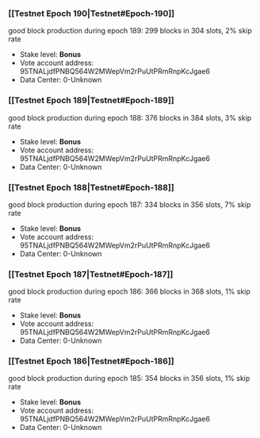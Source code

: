 ### [[Testnet Epoch 190|Testnet#Epoch-190]]
good block production during epoch 189: 299 blocks in 304 slots, 2% skip rate
* Stake level: **Bonus** 
* Vote account address: 95TNALjdfPNBQ564W2MWepVm2rPuUtPRmRnpKcJgae6
* Data Center: 0-Unknown
### [[Testnet Epoch 189|Testnet#Epoch-189]]
good block production during epoch 188: 376 blocks in 384 slots, 3% skip rate
* Stake level: **Bonus** 
* Vote account address: 95TNALjdfPNBQ564W2MWepVm2rPuUtPRmRnpKcJgae6
* Data Center: 0-Unknown
### [[Testnet Epoch 188|Testnet#Epoch-188]]
good block production during epoch 187: 334 blocks in 356 slots, 7% skip rate
* Stake level: **Bonus** 
* Vote account address: 95TNALjdfPNBQ564W2MWepVm2rPuUtPRmRnpKcJgae6
* Data Center: 0-Unknown
### [[Testnet Epoch 187|Testnet#Epoch-187]]
good block production during epoch 186: 366 blocks in 368 slots, 1% skip rate
* Stake level: **Bonus** 
* Vote account address: 95TNALjdfPNBQ564W2MWepVm2rPuUtPRmRnpKcJgae6
* Data Center: 0-Unknown
### [[Testnet Epoch 186|Testnet#Epoch-186]]
good block production during epoch 185: 354 blocks in 356 slots, 1% skip rate
* Stake level: **Bonus** 
* Vote account address: 95TNALjdfPNBQ564W2MWepVm2rPuUtPRmRnpKcJgae6
* Data Center: 0-Unknown